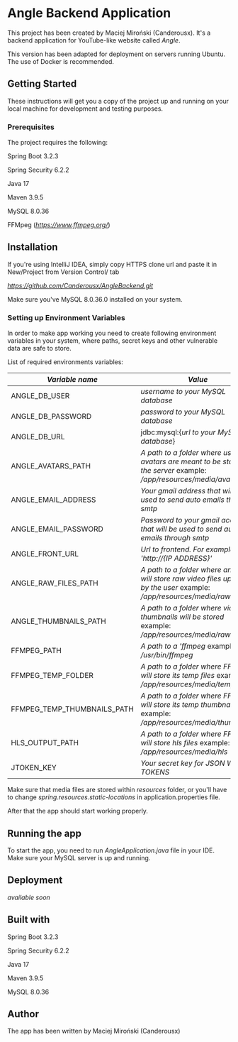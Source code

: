 # Angle Backend Application

This project has been created by Maciej Miroński (Canderousx).
It's a backend application for YouTube-like website called *Angle*.

This version has been adapted for deployment on servers running Ubuntu. The use of Docker is recommended.

## Getting Started

These instructions will get you a copy of the project up and running on your local machine for development and testing purposes.

### Prerequisites

The project requires the following:

Spring Boot 3.2.3

Spring Security 6.2.2

Java 17

Maven 3.9.5

MySQL 8.0.36

FFMpeg (*https://www.ffmpeg.org/*)


## Installation

If you're using IntelliJ IDEA, simply copy HTTPS clone url and paste it in New/Project from Version Control/ tab

*https://github.com/Canderousx/AngleBackend.git*

Make sure you've MySQL 8.0.36.0 installed on your system.

### Setting up Environment Variables

In order to make app working you need to create following environment variables in your system,
where paths, secret keys and other vulnerable data are safe to store.

List of required environments variables: 


| *Variable name* | *Value*                                                                                                           |
| --------------- |-------------------------------------------------------------------------------------------------------------------|
 | ANGLE_DB_USER  | *username to your MySQL database*                                                                                 |
| ANGLE_DB_PASSWORD| *password to your MySQL database*                                                                                 |
| ANGLE_DB_URL | jdbc:mysql:{*url to your MySQL database*}                                                                         |
| ANGLE_AVATARS_PATH| *A path to a folder where user avatars are meant to be stored on the server* example: */app/resources/media/avatars*  |
| ANGLE_EMAIL_ADDRESS| *Your gmail address that will be used to send auto emails through smtp*                                           |
| ANGLE_EMAIL_PASSWORD| *Password to your gmail account that will be used to send auto emails through smtp*                               |
| ANGLE_FRONT_URL| *Url to frontend. For example 'http://{IP ADDRESS}'*                                                              |
| ANGLE_RAW_FILES_PATH | *A path to a folder where an app will store raw video files uploaded by the user* example: */app/resources/media/raw* |
| ANGLE_THUMBNAILS_PATH| *A path to a folder where video thumbnails will be stored* example: */app/resources/media/raw*                    |
| FFMPEG_PATH| *A path to a 'ffmpeg* example: */usr/bin/ffmpeg*                                                                      |
| FFMPEG_TEMP_FOLDER| *A path to a folder where FFMpeg will store its temp files* example: */app/resources/media/temp/*                     |
|FFMPEG_TEMP_THUMBNAILS_PATH| *A path to a folder where FFMpeg will store its temp thumbnails files* example: */app/resources/media/thumbnails*     |
| HLS_OUTPUT_PATH| *A path to a folder where FFMpeg will store hls files* example: */app/resources/media/hls*                            |
|JTOKEN_KEY| *Your secret key for JSON WEB TOKENS*                                                                             |

Make sure that media files are stored within *resources* folder, or you'll have to change *spring.resources.static-locations* in application.properties file.


After that the app should start working properly.


## Running the app

To start the app, you need to run *AngleApplication.java* file in your IDE. Make sure your MySQL server is up and running.

## Deployment

*available soon*



## Built with

Spring Boot 3.2.3

Spring Security 6.2.2

Java 17

Maven 3.9.5

MySQL 8.0.36


## Author

The app has been written by Maciej Miroński (Canderousx)














